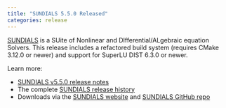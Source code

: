 ```yaml
---
title: "SUNDIALS 5.5.0 Released"
categories: release
---
```


[SUNDIALS](https://github.com/LLNL/sundials) is a SUite of Nonlinear and DIfferential/ALgebraic equation Solvers. This release includes a refactored build system (requires CMake 3.12.0 or newer) and support for SuperLU DIST 6.3.0 or newer.

Learn more:

- [SUNDIALS v5.5.0 release notes](https://github.com/LLNL/sundials/releases/tag/v5.5.0)
- The complete [SUNDIALS release history](https://computing.llnl.gov/projects/sundials/release-history)
- Downloads via the [SUNDIALS website](https://computing.llnl.gov/projects/sundials) and [SUNDIALS GitHub repo](https://github.com/LLNL/sundials)
